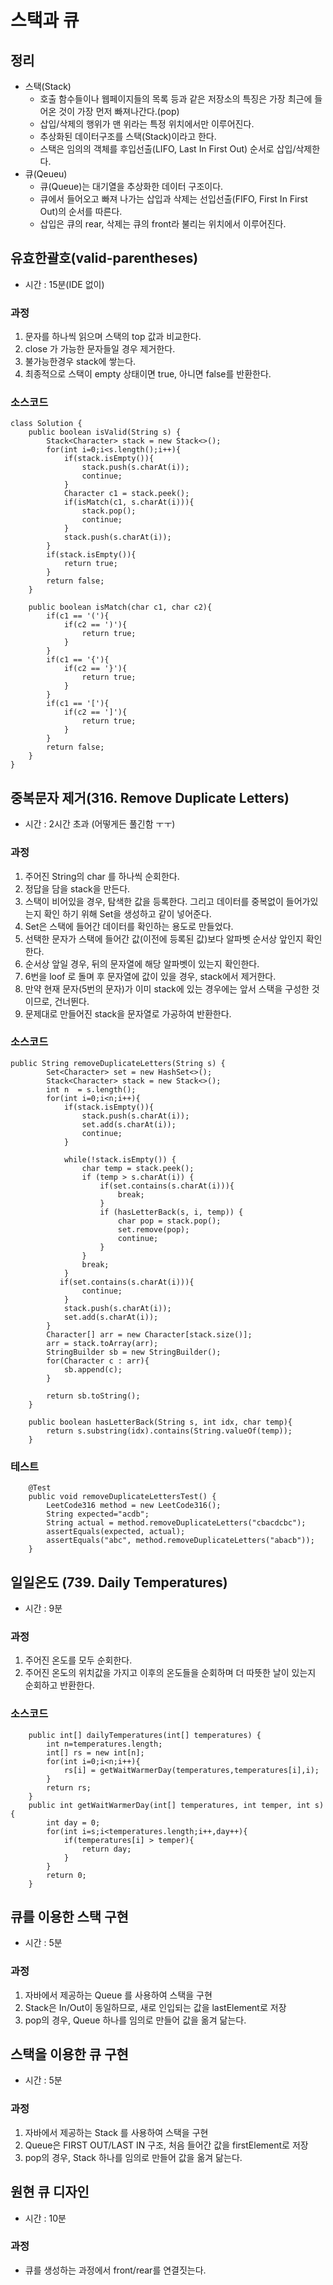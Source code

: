 # 스택과 큐
## 정리
- 스택(Stack)
  - 호출 함수들이나 웹페이지들의 목록 등과 같은 저장소의 특징은 가장 최근에 들어온 것이 가장 먼저 빠져나간다.(pop)
  - 삽입/삭제의 행위가 맨 위라는 특정 위치에서만 이루어진다.
  - 추상화된 데이터구조를 스택(Stack)이라고 한다.
  - 스택은 임의의 객체를 후입선출(LIFO, Last In First Out) 순서로 삽입/삭제한다.
- 큐(Qeueu)
  - 큐(Queue)는 대기열을 추상화한 데이터 구조이다. 
  - 큐에서 들어오고 빠져 나가는 삽입과 삭제는 선입선출(FIFO, First In First Out)의 순서를 따른다. 
  - 삽입은 큐의 rear, 삭제는 큐의 front라 불리는 위치에서 이루어진다.

## 유효한괄호(valid-parentheses)
- 시간 : 15분(IDE 없이)
### 과정
1. 문자를 하나씩 읽으며 스택의 top 값과 비교한다.
2. close 가 가능한 문자들일 경우 제거한다.
3. 불가능한경우 stack에 쌓는다.
4. 최종적으로 스택이 empty 상태이면 true, 아니면 false를 반환한다.

### 소스코드
```
class Solution {
    public boolean isValid(String s) {
        Stack<Character> stack = new Stack<>();
        for(int i=0;i<s.length();i++){
            if(stack.isEmpty()){
                stack.push(s.charAt(i));
                continue;
            }
            Character c1 = stack.peek();
            if(isMatch(c1, s.charAt(i))){
                stack.pop();
                continue;
            }
            stack.push(s.charAt(i));            
        }
        if(stack.isEmpty()){
            return true;
        }
        return false;
    }
    
    public boolean isMatch(char c1, char c2){
        if(c1 == '('){
            if(c2 == ')'){
                return true;
            }
        }
        if(c1 == '{'){
            if(c2 == '}'){
                return true;
            }
        }
        if(c1 == '['){
            if(c2 == ']'){
                return true;
            }
        }
        return false;        
    }
}
```
## 중복문자 제거(316. Remove Duplicate Letters)
- 시간 : 2시간 초과 (어떻게든 풀긴함 ㅜㅜ)
### 과정
1. 주어진 String의 char 를 하나씩 순회한다.
2. 정답을 담을 stack을 만든다.
3. 스택이 비어있을 경우, 탐색한 값을 등록한다. 그리고 데이터를 중복없이 들어가있는지 확인 하기 위해 Set을 생성하고 같이 넣어준다.
4. Set은 스택에 들어간 데이터를 확인하는 용도로 만들었다.
5. 선택한 문자가 스택에 들어간 값(이전에 등록된 값)보다 알파벳 순서상 앞인지 확인한다.
6. 순서상 앞일 경우, 뒤의 문자열에 해당 알파벳이 있는지 확인한다.
7. 6번을 loof 로 돌며 후 문자열에 값이 있을 경우, stack에서 제거한다.
8. 만약 현재 문자(5번의 문자)가 이미 stack에 있는 경우에는 앞서 스택을 구성한 것 이므로, 건너뛴다.
9. 문제대로 만들어진 stack을 문자열로 가공하여 반환한다.
 
### 소스코드
```
public String removeDuplicateLetters(String s) {
        Set<Character> set = new HashSet<>();
        Stack<Character> stack = new Stack<>();
        int n  = s.length();
        for(int i=0;i<n;i++){
            if(stack.isEmpty()){
                stack.push(s.charAt(i));
                set.add(s.charAt(i));
                continue;
            }

            while(!stack.isEmpty()) {
                char temp = stack.peek();
                if (temp > s.charAt(i)) {
                    if(set.contains(s.charAt(i))){
                        break;
                    }
                    if (hasLetterBack(s, i, temp)) {
                        char pop = stack.pop();
                        set.remove(pop);
                        continue;
                    }
                }
                break;
            }
           if(set.contains(s.charAt(i))){
                continue;
            }
            stack.push(s.charAt(i));
            set.add(s.charAt(i));
        }
        Character[] arr = new Character[stack.size()];
        arr = stack.toArray(arr);
        StringBuilder sb = new StringBuilder();
        for(Character c : arr){
            sb.append(c);
        }

        return sb.toString();
    }

    public boolean hasLetterBack(String s, int idx, char temp){
        return s.substring(idx).contains(String.valueOf(temp));
    }
```
### 테스트
```
    @Test
    public void removeDuplicateLettersTest() {
        LeetCode316 method = new LeetCode316();
        String expected="acdb";
        String actual = method.removeDuplicateLetters("cbacdcbc");
        assertEquals(expected, actual);
        assertEquals("abc", method.removeDuplicateLetters("abacb"));
    }
```
## 일일온도 (739. Daily Temperatures)
- 시간 : 9분
### 과정
1. 주어진 온도를 모두 순회한다.
2. 주어진 온도의 위치값을 가지고 이후의 온도들을 순회하며 더 따뜻한 날이 있는지 순회하고 반환한다.

### 소스코드
```
    public int[] dailyTemperatures(int[] temperatures) {
        int n=temperatures.length;
        int[] rs = new int[n];
        for(int i=0;i<n;i++){
            rs[i] = getWaitWarmerDay(temperatures,temperatures[i],i);
        }
        return rs;
    }
    public int getWaitWarmerDay(int[] temperatures, int temper, int s){
        int day = 0;
        for(int i=s;i<temperatures.length;i++,day++){
            if(temperatures[i] > temper){
                return day;
            }
        }
        return 0;
    }
```

## 큐를 이용한 스택 구현
- 시간 : 5분
### 과정
1. 자바에서 제공하는 Queue 를 사용하여 스택을 구현
2. Stack은 In/Out이 동일하므로, 새로 인입되는 값을 lastElement로 저장
3. pop의 경우, Queue 하나를 임의로 만들어 값을 옮겨 닮는다.

## 스택을 이용한 큐 구현
- 시간 : 5분
### 과정
1. 자바에서 제공하는 Stack 를 사용하여 스택을 구현
2. Queue은 FIRST OUT/LAST IN 구조, 처음 들어간 값을 firstElement로 저장
3. pop의 경우, Stack 하나를 임의로 만들어 값을 옮겨 닮는다.

## 원현 큐 디자인
- 시간 : 10분
### 과정
- 큐를 생성하는 과정에서 front/rear를 연결짓는다.

